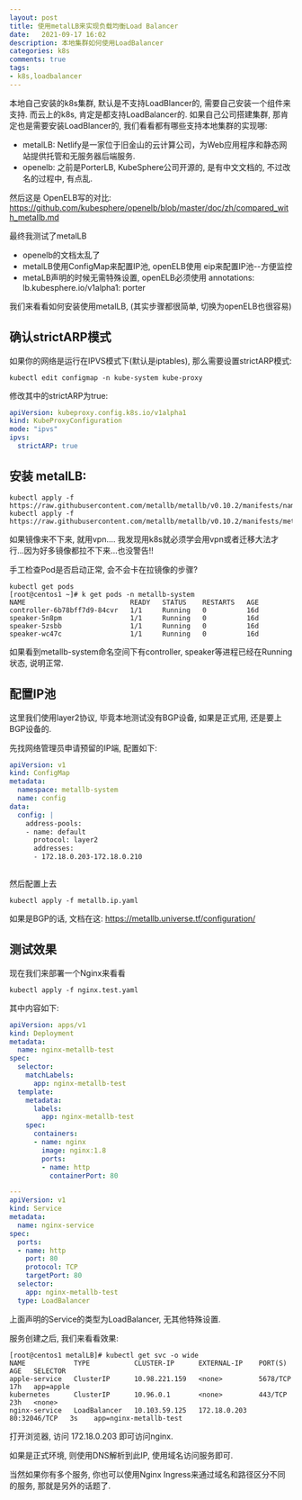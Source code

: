 ```yaml
---
layout: post
title: 使用metalLB来实现负载均衡Load Balancer
date:   2021-09-17 16:02
description: 本地集群如何使用LoadBalancer
categories: k8s
comments: true
tags:
- k8s,loadbalancer
---
```


本地自己安装的k8s集群, 默认是不支持LoadBlancer的, 需要自己安装一个组件来支持. 而云上的k8s, 肯定是都支持LoadBalancer的.
如果自己公司搭建集群, 那肯定也是需要安装LoadBlancer的, 我们看看都有哪些支持本地集群的实现哪:
* metalLB: Netlify是一家位于旧金山的云计算公司，为Web应用程序和静态网站提供托管和无服务器后端服务. 
* openelb: 之前是PorterLB, KubeSphere公司开源的, 是有中文文档的, 不过改名的过程中, 有点乱. 

然后这是 OpenELB写的对比: https://github.com/kubesphere/openelb/blob/master/doc/zh/compared_with_metallb.md

最终我测试了metalLB
* openelb的文档太乱了
* metalLB使用ConfigMap来配置IP池, openELB使用 eip来配置IP池--方便监控
* metaLB声明的时候无需特殊设置, openELB必须使用 annotations:   lb.kubesphere.io/v1alpha1: porter

我们来看看如何安装使用metalLB, (其实步骤都很简单, 切换为openELB也很容易)


## 确认strictARP模式
如果你的网络是运行在IPVS模式下(默认是iptables), 那么需要设置strictARP模式:
```shell
kubectl edit configmap -n kube-system kube-proxy
```

修改其中的strictARP为true:

```yaml
apiVersion: kubeproxy.config.k8s.io/v1alpha1
kind: KubeProxyConfiguration
mode: "ipvs"
ipvs:
  strictARP: true

```

## 安装 metalLB:

```shell
kubectl apply -f https://raw.githubusercontent.com/metallb/metallb/v0.10.2/manifests/namespace.yaml
kubectl apply -f https://raw.githubusercontent.com/metallb/metallb/v0.10.2/manifests/metallb.yaml
```
如果镜像来不下来, 就用vpn.... 我发现用k8s就必须学会用vpn或者迁移大法才行...因为好多镜像都拉不下来...也没警告!!

手工检查Pod是否启动正常, 会不会卡在拉镜像的步骤?

```shell
kubectl get pods
[root@centos1 ~]# k get pods -n metallb-system
NAME                          READY   STATUS    RESTARTS   AGE
controller-6b78bff7d9-84cvr   1/1     Running   0          16d
speaker-5n8pm                 1/1     Running   0          16d
speaker-5zsbb                 1/1     Running   0          16d
speaker-wc47c                 1/1     Running   0          16d
```

如果看到metallb-system命名空间下有controller, speaker等进程已经在Running状态, 说明正常.

## 配置IP池
这里我们使用layer2协议, 毕竟本地测试没有BGP设备, 如果是正式用, 还是要上BGP设备的.

先找网络管理员申请预留的IP端, 配置如下:
```yaml
apiVersion: v1
kind: ConfigMap
metadata:
  namespace: metallb-system
  name: config
data:
  config: |
    address-pools:
    - name: default
      protocol: layer2
      addresses:
      - 172.18.0.203-172.18.0.210
      
```

然后配置上去
```shell
kubectl apply -f metallb.ip.yaml
```

如果是BGP的话, 文档在这: <https://metallb.universe.tf/configuration/>

## 测试效果
现在我们来部署一个Nginx来看看

```shell
kubectl apply -f nginx.test.yaml
```

其中内容如下:
```yaml
apiVersion: apps/v1
kind: Deployment
metadata:
  name: nginx-metallb-test
spec:
  selector:
    matchLabels:
      app: nginx-metallb-test
  template:
    metadata:
      labels:
        app: nginx-metallb-test
    spec:
      containers:
      - name: nginx
        image: nginx:1.8
        ports:
        - name: http
          containerPort: 80

---
apiVersion: v1
kind: Service
metadata:
  name: nginx-service
spec:
  ports:
  - name: http
    port: 80
    protocol: TCP
    targetPort: 80
  selector:
    app: nginx-metallb-test
  type: LoadBalancer
```

上面声明的Service的类型为LoadBalancer, 无其他特殊设置.

服务创建之后, 我们来看看效果:
```shell
[root@centos1 metalLB]# kubectl get svc -o wide
NAME            TYPE           CLUSTER-IP      EXTERNAL-IP    PORT(S)        AGE   SELECTOR
apple-service   ClusterIP      10.98.221.159   <none>         5678/TCP       17h   app=apple
kubernetes      ClusterIP      10.96.0.1       <none>         443/TCP        23h   <none>
nginx-service   LoadBalancer   10.103.59.125   172.18.0.203   80:32046/TCP   3s    app=nginx-metallb-test

```

打开浏览器, 访问 172.18.0.203 即可访问nginx. 

如果是正式环境, 则使用DNS解析到此IP, 使用域名访问服务即可.

当然如果你有多个服务, 你也可以使用Nginx Ingress来通过域名和路径区分不同的服务, 那就是另外的话题了.


